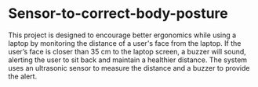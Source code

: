 # Sensor-to-correct-body-posture

This project is designed to encourage better ergonomics while using a laptop by monitoring the distance of a user's face from the laptop. If the user’s face is closer than 35 cm to the laptop screen, a buzzer will sound, alerting the user to sit back and maintain a healthier distance. The system uses an ultrasonic sensor to measure the distance and a buzzer to provide the alert.
